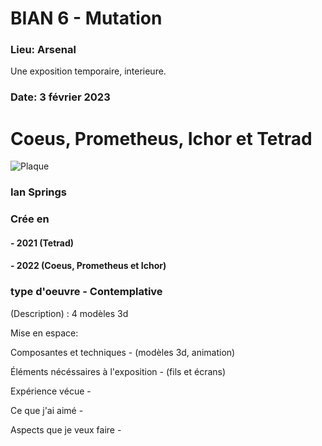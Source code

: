 # BIAN 6 - Mutation

### Lieu: Arsenal

Une exposition temporaire, interieure.

### Date: 3 février 2023

# Coeus, Prometheus, Ichor et Tetrad

![Plaque](H23_TIM_inspirations_desmeulesvoyer/BIAN/medias/plaque_3.jpg)

### **Ian Springs**

### Crée en 
#### - 2021 (Tetrad)
#### - 2022 (Coeus, Prometheus et Ichor)

### type d'oeuvre - Contemplative

(Description) :  4 modèles 3d 

Mise en espace: 

Composantes et techniques - (modèles 3d, animation)

Éléments nécéssaires à l'exposition - (fils et écrans)

Expérience vécue - 

Ce que j'ai aimé - 

Aspects que je veux faire - 

